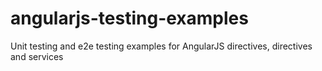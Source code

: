 angularjs-testing-examples
==========================

Unit testing and e2e testing examples for AngularJS directives, directives and services
